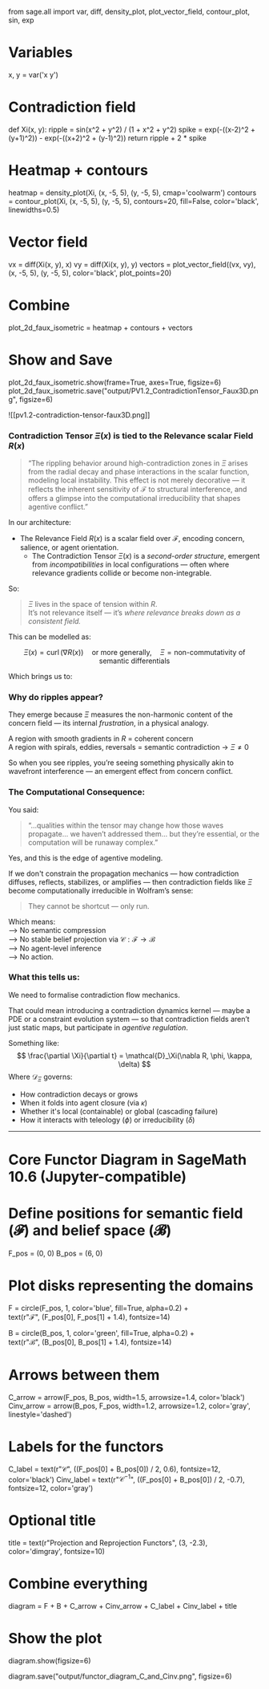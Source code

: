 
from sage.all import var, diff, density_plot, plot_vector_field, contour_plot, sin, exp

# Variables
x, y = var('x y')

# Contradiction field
def Xi(x, y):
    ripple = sin(x^2 + y^2) / (1 + x^2 + y^2)
    spike = exp(-((x-2)^2 + (y+1)^2)) - exp(-((x+2)^2 + (y-1)^2))
    return ripple + 2 * spike

# Heatmap + contours
heatmap = density_plot(Xi, (x, -5, 5), (y, -5, 5), cmap='coolwarm')
contours = contour_plot(Xi, (x, -5, 5), (y, -5, 5), contours=20, fill=False, color='black', linewidths=0.5)

# Vector field
vx = diff(Xi(x, y), x)
vy = diff(Xi(x, y), y)
vectors = plot_vector_field((vx, vy), (x, -5, 5), (y, -5, 5), color='black', plot_points=20)

# Combine
plot_2d_faux_isometric = heatmap + contours + vectors

# Show and Save
plot_2d_faux_isometric.show(frame=True, axes=True, figsize=6)
plot_2d_faux_isometric.save("output/PV1.2_ContradictionTensor_Faux3D.png", figsize=6)

![[pv1.2-contradiction-tensor-faux3D.png]]


### Contradiction Tensor $\Xi(x)$ is tied to the Relevance scalar Field $R(x)$

> “The rippling behavior around high-contradiction zones in $\Xi$ arises from the radial decay and phase interactions in the scalar function, modeling local instability. This effect is not merely decorative — it reflects the inherent sensitivity of $\mathcal{F}$ to structural interference, and offers a glimpse into the computational irreducibility that shapes agentive conflict.”

In our architecture:
- The Relevance Field $R(x)$ is a scalar field over $\mathcal{F}$, encoding concern, salience, or agent orientation.
    - The Contradiction Tensor $\Xi(x)$ is a _second-order structure_, emergent from _incompatibilities_ in local configurations — often where relevance gradients collide or become non-integrable.

So:

> $\Xi$ lives in the space of tension within $R$.  
> It’s not relevance itself — it’s _where relevance breaks down as a consistent field._

This can be modelled as:

$$
\Xi(x) = \operatorname{curl}(\nabla R(x)) \quad \text{or more generally,} \quad \Xi = \text{non-commutativity of semantic differentials}
$$

Which brings us to:

### Why do ripples appear?

They emerge because $\Xi$ measures the non-harmonic content of the concern field — its internal _frustration_, in a physical analogy.

A region with smooth gradients in $R$ = coherent concern  
A region with spirals, eddies, reversals = semantic contradiction → $\Xi \ne 0$

So when you see ripples, you’re seeing something physically akin to wavefront interference — an emergent effect from concern conflict.

### The Computational Consequence:

You said:

> “...qualities within the tensor may change how those waves propagate... we haven’t addressed them... but they’re essential, or the computation will be runaway complex.”

Yes, and this is the edge of agentive modeling.

If we don't constrain the propagation mechanics — how contradiction diffuses, reflects, stabilizes, or amplifies — then contradiction fields like $\Xi$ become computationally irreducible in Wolfram’s sense:

> They cannot be shortcut — only run.

Which means:  
⟶ No semantic compression  
⟶ No stable belief projection via $\mathcal{C} : \mathcal{F} \to \mathcal{B}$  
⟶ No agent-level inference  
⟶ No action.

### What this tells us:

We need to formalise contradiction flow mechanics.

That could mean introducing a contradiction dynamics kernel — maybe a PDE or a constraint evolution system — so that contradiction fields aren’t just static maps, but participate in _agentive regulation_.

Something like:
$$
\frac{\partial \Xi}{\partial t} = \mathcal{D}_\Xi(\nabla R, \phi, \kappa, \delta)
$$
Where $\mathcal{D}_\Xi$ governs:

- How contradiction decays or grows
- When it folds into agent closure (via $\kappa$)
- Whether it's local (containable) or global (cascading failure)
- How it interacts with teleology ($\phi$) or irreducibility ($\delta$)

---

# Core Functor Diagram in SageMath 10.6 (Jupyter-compatible)

# Define positions for semantic field (𝓕) and belief space (𝓑)
F_pos = (0, 0)
B_pos = (6, 0)

# Plot disks representing the domains
F = circle(F_pos, 1, color='blue', fill=True, alpha=0.2) + \
    text(r"$\mathcal{F}$", (F_pos[0], F_pos[1] + 1.4), fontsize=14)

B = circle(B_pos, 1, color='green', fill=True, alpha=0.2) + \
    text(r"$\mathcal{B}$", (B_pos[0], B_pos[1] + 1.4), fontsize=14)

# Arrows between them
C_arrow = arrow(F_pos, B_pos, width=1.5, arrowsize=1.4, color='black')
Cinv_arrow = arrow(B_pos, F_pos, width=1.2, arrowsize=1.2, color='gray', linestyle='dashed')

# Labels for the functors
C_label = text(r"$\mathcal{C}$", ((F_pos[0] + B_pos[0]) / 2, 0.6), fontsize=12, color='black')
Cinv_label = text(r"$\mathcal{C}^{-1}$", ((F_pos[0] + B_pos[0]) / 2, -0.7), fontsize=12, color='gray')

# Optional title
title = text(r"Projection and Reprojection Functors", (3, -2.3), color='dimgray', fontsize=10)

# Combine everything
diagram = F + B + C_arrow + Cinv_arrow + C_label + Cinv_label + title

# Show the plot
diagram.show(figsize=6)

diagram.save("output/functor_diagram_C_and_Cinv.png", figsize=6)
